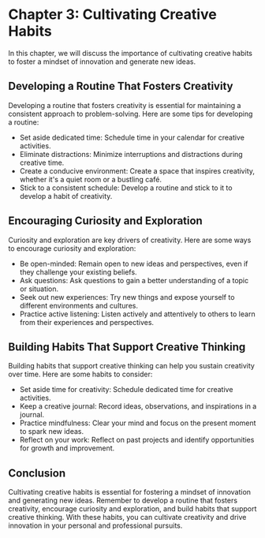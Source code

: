 Chapter 3: Cultivating Creative Habits
======================================

In this chapter, we will discuss the importance of cultivating creative habits to foster a mindset of innovation and generate new ideas.

Developing a Routine That Fosters Creativity
--------------------------------------------

Developing a routine that fosters creativity is essential for maintaining a consistent approach to problem-solving. Here are some tips for developing a routine:

* Set aside dedicated time: Schedule time in your calendar for creative activities.
* Eliminate distractions: Minimize interruptions and distractions during creative time.
* Create a conducive environment: Create a space that inspires creativity, whether it's a quiet room or a bustling café.
* Stick to a consistent schedule: Develop a routine and stick to it to develop a habit of creativity.

Encouraging Curiosity and Exploration
-------------------------------------

Curiosity and exploration are key drivers of creativity. Here are some ways to encourage curiosity and exploration:

* Be open-minded: Remain open to new ideas and perspectives, even if they challenge your existing beliefs.
* Ask questions: Ask questions to gain a better understanding of a topic or situation.
* Seek out new experiences: Try new things and expose yourself to different environments and cultures.
* Practice active listening: Listen actively and attentively to others to learn from their experiences and perspectives.

Building Habits That Support Creative Thinking
----------------------------------------------

Building habits that support creative thinking can help you sustain creativity over time. Here are some habits to consider:

* Set aside time for creativity: Schedule dedicated time for creative activities.
* Keep a creative journal: Record ideas, observations, and inspirations in a journal.
* Practice mindfulness: Clear your mind and focus on the present moment to spark new ideas.
* Reflect on your work: Reflect on past projects and identify opportunities for growth and improvement.

Conclusion
----------

Cultivating creative habits is essential for fostering a mindset of innovation and generating new ideas. Remember to develop a routine that fosters creativity, encourage curiosity and exploration, and build habits that support creative thinking. With these habits, you can cultivate creativity and drive innovation in your personal and professional pursuits.
